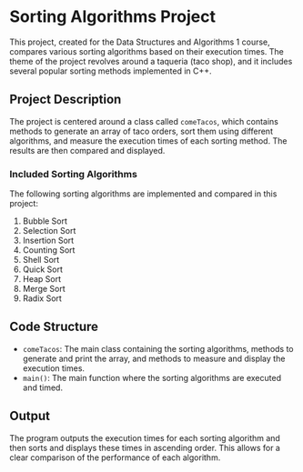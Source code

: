 # Sorting Algorithms Project

This project, created for the Data Structures and Algorithms 1 course, compares various sorting algorithms based on their execution times. The theme of the project revolves around a taqueria (taco shop), and it includes several popular sorting methods implemented in C++.

## Project Description

The project is centered around a class called `comeTacos`, which contains methods to generate an array of taco orders, sort them using different algorithms, and measure the execution times of each sorting method. The results are then compared and displayed.

### Included Sorting Algorithms

The following sorting algorithms are implemented and compared in this project:

1. Bubble Sort
2. Selection Sort
3. Insertion Sort
4. Counting Sort
5. Shell Sort
6. Quick Sort
7. Heap Sort
8. Merge Sort
9. Radix Sort

## Code Structure

- `comeTacos`: The main class containing the sorting algorithms, methods to generate and print the array, and methods to measure and display the execution times.
- `main()`: The main function where the sorting algorithms are executed and timed.

## Output
The program outputs the execution times for each sorting algorithm and then sorts and displays these times in ascending order. This allows for a clear comparison of the performance of each algorithm.
